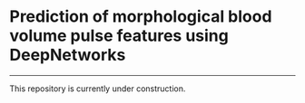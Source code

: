 # Prediction of morphological blood volume pulse features using DeepNetworks

---
This repository is currently under construction.